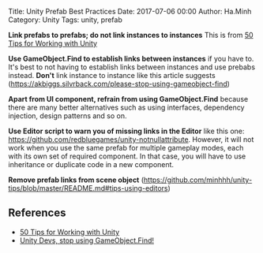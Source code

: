 Title: Unity Prefab Best Practices
Date: 2017-07-06 00:00
Author: Ha.Minh
Category: Unity
Tags: unity, prefab

**Link prefabs to prefabs; do not link instances to instances** This is from [50 Tips for Working with Unity](http://devmag.org.za/2012/07/12/50-tips-for-working-with-unity-best-practices/)
<br/>

**Use GameObject.Find to establish links between instances** if you have to. It's best to not having to establish links between instances and use prebabs instead. **Don't** link instance to instance like this article suggests (https://akbiggs.silvrback.com/please-stop-using-gameobject-find)
<br/>

**Apart from UI component, refrain from using GameObject.Find** because there are many better alternatives such as using interfaces, dependency injection, design patterns and so on.
<br/>

**Use Editor script to warn you of missing links in the Editor** like this one: https://github.com/redbluegames/unity-notnullattribute. However, it will not work when you use the same prefab for multiple gameplay modes, each with its own set of required component. In that case, you will have to use inheritance or duplicate code in a new component.
<br/>

**Remove prefab links from scene object** (https://github.com/minhhh/unity-tips/blob/master/README.md#tips-using-editors)
<br/>



## References
* [50 Tips for Working with Unity](http://devmag.org.za/2012/07/12/50-tips-for-working-with-unity-best-practices/)
* [Unity Devs, stop using GameObject.Find!](https://akbiggs.silvrback.com/please-stop-using-gameobject-find)
